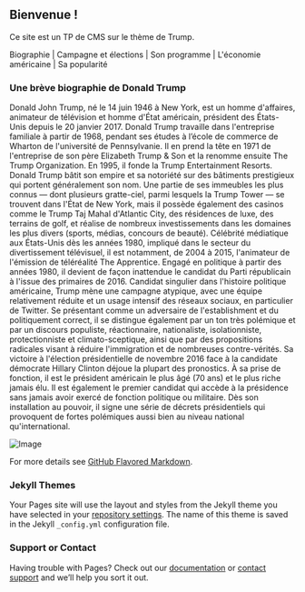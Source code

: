## Bienvenue !

Ce site est un TP de CMS sur le thème de Trump.

Biographie | Campagne et élections | Son programme | L'économie américaine | Sa popularité

### Une brève biographie de Donald Trump

Donald John Trump, né le 14 juin 1946 à New York, est un homme d'affaires, animateur de télévision et homme d'État américain, président des États-Unis depuis le 20 janvier 2017.
Donald Trump travaille dans l'entreprise familiale à partir de 1968, pendant ses études à l’école de commerce de Wharton de l'université de Pennsylvanie. Il en prend la tête en 1971 de l'entreprise de son père Elizabeth Trump & Son et la renomme ensuite The Trump Organization. En 1995, il fonde la Trump Entertainment Resorts. Donald Trump bâtit son empire et sa notoriété sur des bâtiments prestigieux qui portent généralement son nom. Une partie de ses immeubles les plus connus — dont plusieurs gratte-ciel, parmi lesquels la Trump Tower — se trouvent dans l'État de New York, mais il possède également des casinos comme le Trump Taj Mahal d'Atlantic City, des résidences de luxe, des terrains de golf, et réalise de nombreux investissements dans les domaines les plus divers (sports, médias, concours de beauté).
Célébrité médiatique aux États-Unis dès les années 1980, impliqué dans le secteur du divertissement télévisuel, il est notamment, de 2004 à 2015, l'animateur de l'émission de téléréalité The Apprentice.
Engagé en politique à partir des années 1980, il devient de façon inattendue le candidat du Parti républicain à l'issue des primaires de 2016. Candidat singulier dans l'histoire politique américaine, Trump mène une campagne atypique, avec une équipe relativement réduite et un usage intensif des réseaux sociaux, en particulier de Twitter. Se présentant comme un adversaire de l'establishment et du politiquement correct, il se distingue également par un ton très polémique et par un discours populiste, réactionnaire, nationaliste, isolationniste, protectionniste et climato-sceptique, ainsi que par des propositions radicales visant à réduire l'immigration et de nombreuses contre-vérités.
Sa victoire à l'élection présidentielle de novembre 2016 face à la candidate démocrate Hillary Clinton déjoue la plupart des pronostics. À sa prise de fonction, il est le président américain le plus âgé (70 ans) et le plus riche jamais élu. Il est également le premier candidat qui accède à la présidence sans jamais avoir exercé de fonction politique ou militaire.
Dès son installation au pouvoir, il signe une série de décrets présidentiels qui provoquent de fortes polémiques aussi bien au niveau national qu'international.

![Image](https://upload.wikimedia.org/wikipedia/commons/thumb/5/56/Donald_Trump_official_portrait.jpg/480px-Donald_Trump_official_portrait.jpg)


For more details see [GitHub Flavored Markdown](https://guides.github.com/features/mastering-markdown/).

### Jekyll Themes

Your Pages site will use the layout and styles from the Jekyll theme you have selected in your [repository settings](https://github.com/Delbecque/cms/settings). The name of this theme is saved in the Jekyll `_config.yml` configuration file.

### Support or Contact

Having trouble with Pages? Check out our [documentation](https://help.github.com/categories/github-pages-basics/) or [contact support](https://github.com/contact) and we’ll help you sort it out.
